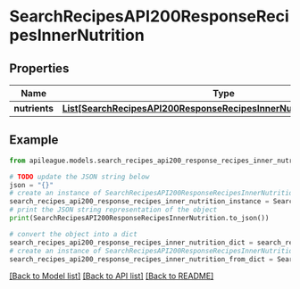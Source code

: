 # SearchRecipesAPI200ResponseRecipesInnerNutrition


## Properties

Name | Type | Description | Notes
------------ | ------------- | ------------- | -------------
**nutrients** | [**List[SearchRecipesAPI200ResponseRecipesInnerNutritionNutrientsInner]**](SearchRecipesAPI200ResponseRecipesInnerNutritionNutrientsInner.md) |  | [optional] 

## Example

```python
from apileague.models.search_recipes_api200_response_recipes_inner_nutrition import SearchRecipesAPI200ResponseRecipesInnerNutrition

# TODO update the JSON string below
json = "{}"
# create an instance of SearchRecipesAPI200ResponseRecipesInnerNutrition from a JSON string
search_recipes_api200_response_recipes_inner_nutrition_instance = SearchRecipesAPI200ResponseRecipesInnerNutrition.from_json(json)
# print the JSON string representation of the object
print(SearchRecipesAPI200ResponseRecipesInnerNutrition.to_json())

# convert the object into a dict
search_recipes_api200_response_recipes_inner_nutrition_dict = search_recipes_api200_response_recipes_inner_nutrition_instance.to_dict()
# create an instance of SearchRecipesAPI200ResponseRecipesInnerNutrition from a dict
search_recipes_api200_response_recipes_inner_nutrition_from_dict = SearchRecipesAPI200ResponseRecipesInnerNutrition.from_dict(search_recipes_api200_response_recipes_inner_nutrition_dict)
```
[[Back to Model list]](../README.md#documentation-for-models) [[Back to API list]](../README.md#documentation-for-api-endpoints) [[Back to README]](../README.md)


